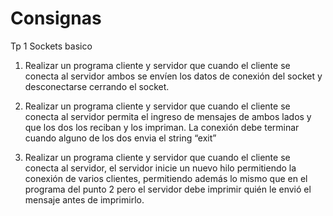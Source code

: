 # Consignas

Tp 1 Sockets basico


1) Realizar un programa cliente y servidor que cuando el cliente se conecta al servidor ambos se envíen los datos de conexión del socket y desconectarse cerrando el socket.

2) Realizar un programa cliente y servidor que cuando el cliente se conecta al servidor permita el ingreso de mensajes de ambos lados y que los dos los reciban y los impriman. La conexión debe terminar cuando alguno de los dos envia el string “exit”

3) Realizar un programa cliente y servidor que cuando el cliente se conecta al servidor, el servidor inicie un nuevo hilo permitiendo la conexión de varios clientes, permitiendo además lo mismo que en el programa del punto 2 pero el servidor debe imprimir quién le envió el mensaje antes de imprimirlo.